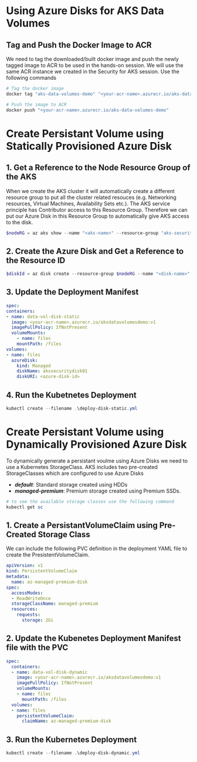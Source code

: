 # Using Azure Disks for AKS Data Volumes

## Tag and Push the Docker Image to ACR
We need to tag the downloaded/built docker image and push the newly tagged image to ACR to be used in the hands-on session. We will use the same ACR instance we created in the Security for AKS session. Use the following commands

```powershell
# Tag the docker image
docker tag "aks-data-volumes-demo" "<your-acr-name>.azurecr.io/aks-data-volumes-demo"

# Push the image to ACR
docker push "<your-acr-name>.azurecr.io/aks-data-volumes-demo"
```

# Create Persistant Volume using Statically Provisioned Azure Disk

## 1. Get a Reference to the Node Resource Group of the AKS
When we create the AKS cluster it will automatically create a different resource group to put all the cluster related resouces (e.g. Networking resources, Virtual Machines, Availability Sets etc.). The AKS service principle has Contributor access to this Resource Group. Therefore we can put our Azure Disk in this Resource Group to automatically give AKS access to the disk.

```powershell
$nodeRG = az aks show --name "<aks-name>" --resource-group "aks-security-rg" --query "nodeResourceGroup" --output tsv
```

## 2. Create the Azure Disk and Get a Reference to the Resource ID
```powershell
$diskId = az disk create --resource-group $nodeRG --name "<disk-name>" --size-gb 20 --query "id" --output tsv
```

## 3. Update the Deployment Manifest
```yaml
spec:
containers:
- name: data-vol-disk-static
  image: <your-acr-name>.azurecr.io/aksdatavolumesdemo:v1
  imagePullPolicy: IfNotPresent
  volumeMounts:
    - name: files
    mountPath: /files
volumes:
- name: files
  azureDisk:
    kind: Managed
    diskName: akssecuritydisk01
    diskURI: <azure-disk-id>
```

## 4. Run the Kubetnetes Deployment
```powershell
kubectl create --filename .\deploy-disk-static.yml
```

# Create Persistant Volume using Dynamically Provisioned Azure Disk
To dynamically generate a persistant voulme using Azure Disks we need to use a Kubernetes StorageClass. AKS includes two pre-created StorageClasses which are configured to use Azure Disks

* _**default**_:  Standard storage created using HDDs
* _**managed-premium**_: Premium storage created using Premium SSDs.

```powershell
# to see the available storage classes use the following command
kubectl get sc
```

## 1. Create a PersistantVolumeClaim using Pre-Created Storage Class
We can include the following PVC definition in the deployment YAML file to create the PresistentVolumeClaim.

```yaml
apiVersion: v1
kind: PersistentVolumeClaim
metadata:
  name: az-managed-premium-disk
spec:
  accessModes:
  - ReadWriteOnce
  storageClassName: managed-premium
  resources:
    requests:
      storage: 2Gi
```

## 2. Update the Kubenetes Deployment Manifest file with the PVC
```yaml
spec:
  containers:
  - name: data-vol-disk-dynamic
    image: <your-acr-name>.azurecr.io/aksdatavolumesdemo:v1
    imagePullPolicy: IfNotPresent
    volumeMounts:
    - name: files
      mountPath: /files
  volumes:
  - name: files
    persistentVolumeClaim:
      claimName: az-managed-premium-disk
```

## 3. Run the Kubernetes Deployment
```powershell
kubectl create --filename .\deploy-disk-dynamic.yml
```